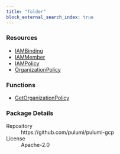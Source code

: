 ```yaml
---
title: "folder"
block_external_search_index: true
---
```


<!-- WARNING: this file was generated by Pulumi Docs Generator. -->
<!-- Do not edit by hand unless you're certain you know what you are doing! -->

<h3>Resources</h3>
<ul class="api">
    <li><a href="iambinding"><span class="symbol resource"></span>IAMBinding</a></li>
    <li><a href="iammember"><span class="symbol resource"></span>IAMMember</a></li>
    <li><a href="iampolicy"><span class="symbol resource"></span>IAMPolicy</a></li>
    <li><a href="organizationpolicy"><span class="symbol resource"></span>OrganizationPolicy</a></li>
</ul>

<h3>Functions</h3>
<ul class="api">
    <li><a href="getorganizationpolicy"><span class="symbol datasource"></span>GetOrganizationPolicy</a></li>
</ul>

<h3>Package Details</h3>
<dl class="package-details">
	<dt>Repository</dt>
	<dd>https://github.com/pulumi/pulumi-gcp</dd>
	<dt>License</dt>
	<dd>Apache-2.0</dd>
</dl>

